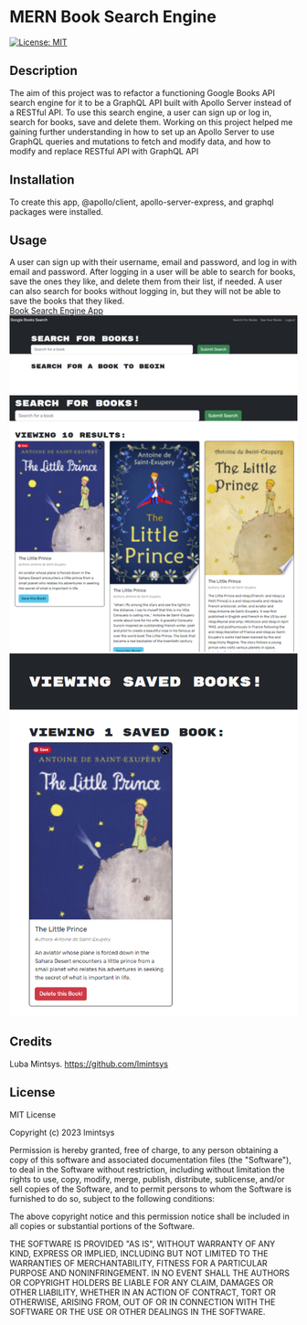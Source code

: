 # MERN Book Search Engine

[![License: MIT](https://img.shields.io/badge/License-MIT-yellow.svg)](https://opensource.org/licenses/MIT)

## Description

The aim of this project was to refactor a functioning Google Books API search engine for it to be a GraphQL API built with Apollo Server instead of a RESTful API. To use this search engine, a user can sign up or log in, search for books, save and delete them. Working on this project helped me gaining further understanding in how to set up an Apollo Server to use GraphQL queries and mutations to fetch and modify data, and how to modify and replace RESTful API with GraphQL API

## Installation

To create this app, @apollo/client, apollo-server-express, and graphql packages were installed.

## Usage

A user can sign up with their username, email and password, and log in with email and password. After logging in a user will be able to search for books, save the ones they like, and delete them from their list, if needed. A user can also search for books without logging in, but they will not be able to save the books that they liked.  
[Book Search Engine App](https://mern-book-search2303.herokuapp.com/)  
![main](assets/images/main.png)  
![books](assets/images/books.png)  
![delete](assets/images/delete.png)

## Credits

Luba Mintsys. https://github.com/lmintsys

## License

MIT License

Copyright (c) 2023 lmintsys

Permission is hereby granted, free of charge, to any person obtaining a copy
of this software and associated documentation files (the "Software"), to deal
in the Software without restriction, including without limitation the rights
to use, copy, modify, merge, publish, distribute, sublicense, and/or sell
copies of the Software, and to permit persons to whom the Software is
furnished to do so, subject to the following conditions:

The above copyright notice and this permission notice shall be included in all
copies or substantial portions of the Software.

THE SOFTWARE IS PROVIDED "AS IS", WITHOUT WARRANTY OF ANY KIND, EXPRESS OR
IMPLIED, INCLUDING BUT NOT LIMITED TO THE WARRANTIES OF MERCHANTABILITY,
FITNESS FOR A PARTICULAR PURPOSE AND NONINFRINGEMENT. IN NO EVENT SHALL THE
AUTHORS OR COPYRIGHT HOLDERS BE LIABLE FOR ANY CLAIM, DAMAGES OR OTHER
LIABILITY, WHETHER IN AN ACTION OF CONTRACT, TORT OR OTHERWISE, ARISING FROM,
OUT OF OR IN CONNECTION WITH THE SOFTWARE OR THE USE OR OTHER DEALINGS IN THE
SOFTWARE.
